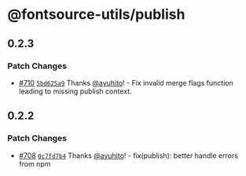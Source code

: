 # @fontsource-utils/publish

## 0.2.3

### Patch Changes

- [#710](https://github.com/fontsource/fontsource/pull/710) [`5bd625a9`](https://github.com/fontsource/fontsource/commit/5bd625a99daefc6af88eeb5e2d5cd81b9cee144a) Thanks [@ayuhito](https://github.com/ayuhito)! - Fix invalid merge flags function leading to missing publish context.

## 0.2.2

### Patch Changes

- [#708](https://github.com/fontsource/fontsource/pull/708) [`0c7fd7b4`](https://github.com/fontsource/fontsource/commit/0c7fd7b4d688c079cc1ffeccc6ab797a95f69f68) Thanks [@ayuhito](https://github.com/ayuhito)! - fix(publish): better handle errors from npm
